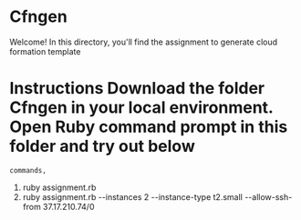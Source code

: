 # Cfngen

Welcome! In this directory, you'll find the assignment to generate cloud formation template
# Instructions Download the folder Cfngen in your local environment. Open Ruby command prompt in this folder and try out below
    commands,
   1. ruby assignment.rb
   2. ruby assignment.rb --instances 2 --instance-type t2.small --allow-ssh-from 37.17.210.74/0